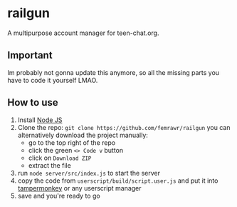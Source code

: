 # railgun
A multipurpose account manager for teen-chat.org.

## Important
Im probably not gonna update this anymore, so all the missing parts you have to code it yourself LMAO.

## How to use
1. Install [Node JS](https://nodejs.org/en)
2. Clone the repo: `git clone https://github.com/femrawr/railgun`
    you can alternatively download the project manually:
    - go to the top right of the repo
    - click the green `<> Code v` button
    - click on `Download ZIP`
    - extract the file
3. run `node server/src/index.js` to start the server
4. copy the code from `userscript/build/script.user.js` and put it into [tampermonkey](https://www.tampermonkey.net/) or any userscript manager
5. save and you're ready to go